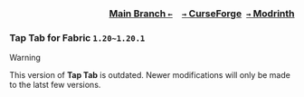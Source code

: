 ### <p align=right>[Main Branch `←`](https://github.com/KessokuTeaTime/Tap-Tab)&emsp;[`→` CurseForge](https://www.curseforge.com/minecraft/mc-mods/tap-tab)&ensp;[`→` Modrinth](https://modrinth.com/mod/tap-tab)</p>

### Tap Tab for Fabric `1.20~1.20.1`

> [!WARNING]
> This version of **Tap Tab** is outdated. Newer modifications will only be made to the latst few versions.
